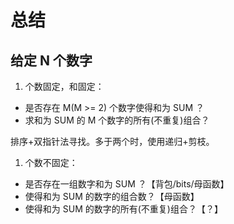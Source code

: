 # 总结

## 给定 N 个数字

1. 个数固定，和固定：

- 是否存在 M(M >= 2) 个数字使得和为 SUM ？
- 求和为 SUM 的 M 个数字的所有(不重复)组合？

排序+双指针法寻找。多于两个时，使用递归+剪枝。

1. 个数不固定：

- 是否存在一组数字和为 SUM ？【背包/bits/母函数】
- 使得和为 SUM 的数字的组合数？【母函数】
- 使得和为 SUM 的数字的所有(不重复)组合？【？】
